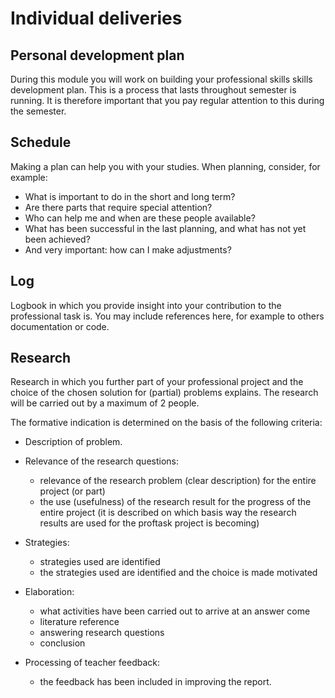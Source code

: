# Individual deliveries

## Personal development plan

During this module you will work on building your professional skills
skills development plan. This is a process that lasts throughout
semester is running. It is therefore important that you pay regular attention to this during the semester.

## Schedule

Making a plan can help you with your studies. When planning, consider, for example:

+ What is important to do in the short and long term?
+ Are there parts that require special attention?
+ Who can help me and when are these people available?
+ What has been successful in the last planning, and what has not yet been achieved?
+ And very important: how can I make adjustments?

## Log

Logbook in which you provide insight into your contribution to the professional task
is. You may include references here, for example to others
documentation or code.

## Research

Research in which you further part of your professional project
and the choice of the chosen solution for (partial) problems
explains. The research will be carried out by a maximum of 2 people.

The formative indication is determined on the basis of the following
criteria:

-   Description of problem.
- Relevance of the research questions:
     - relevance of the research problem (clear description)
         for the entire project (or part)
     - the use (usefulness) of the research result for the
         progress of the entire project (it is described on which basis
         way the research results are used for the proftask project
         is becoming)
- Strategies:
     - strategies used are identified
     - the strategies used are identified and the choice is made
         motivated

- Elaboration:
     - what activities have been carried out to arrive at an answer
         come
     - literature reference
     - answering research questions
     -   conclusion

- Processing of teacher feedback:
     - the feedback has been included in improving the report.